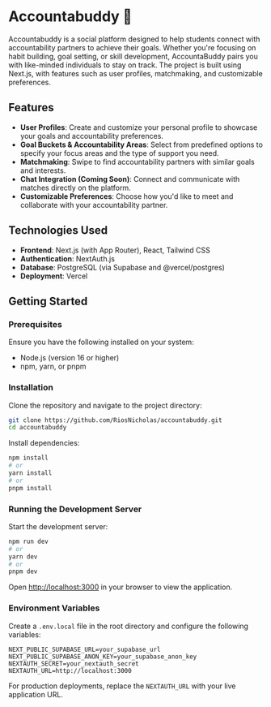 # Accountabuddy 👥

Accountabuddy is a social platform designed to help students connect with accountability partners to achieve their goals. Whether you're focusing on habit building, goal setting, or skill development, AccountaBuddy pairs you with like-minded individuals to stay on track. The project is built using Next.js, with features such as user profiles, matchmaking, and customizable preferences.

## Features

- **User Profiles**: Create and customize your personal profile to showcase your goals and accountability preferences.
- **Goal Buckets & Accountability Areas**: Select from predefined options to specify your focus areas and the type of support you need.
- **Matchmaking**: Swipe to find accountability partners with similar goals and interests.
- **Chat Integration (Coming Soon)**: Connect and communicate with matches directly on the platform.
- **Customizable Preferences**: Choose how you'd like to meet and collaborate with your accountability partner.

## Technologies Used

- **Frontend**: Next.js (with App Router), React, Tailwind CSS
- **Authentication**: NextAuth.js
- **Database**: PostgreSQL (via Supabase and @vercel/postgres)
- **Deployment**: Vercel

## Getting Started

### Prerequisites

Ensure you have the following installed on your system:
- Node.js (version 16 or higher)
- npm, yarn, or pnpm

### Installation

Clone the repository and navigate to the project directory:

```bash
git clone https://github.com/RiosNicholas/accountabuddy.git
cd accountabuddy
```

Install dependencies:

```bash
npm install
# or
yarn install
# or
pnpm install
```

### Running the Development Server

Start the development server:

```bash
npm run dev
# or
yarn dev
# or
pnpm dev
```

Open [http://localhost:3000](http://localhost:3000) in your browser to view the application.

### Environment Variables

Create a `.env.local` file in the root directory and configure the following variables:

```env
NEXT_PUBLIC_SUPABASE_URL=your_supabase_url
NEXT_PUBLIC_SUPABASE_ANON_KEY=your_supabase_anon_key
NEXTAUTH_SECRET=your_nextauth_secret
NEXTAUTH_URL=http://localhost:3000
```

For production deployments, replace the `NEXTAUTH_URL` with your live application URL.
